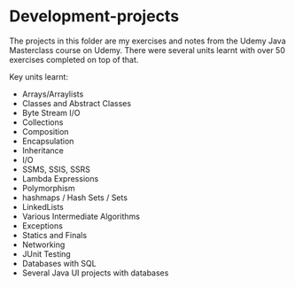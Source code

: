 # Development-projects
The projects in this folder are my exercises and notes from the Udemy Java Masterclass course on Udemy.
There were several units learnt with over 50 exercises completed on top of that.

Key units learnt:
- Arrays/Arraylists
- Classes and Abstract Classes
- Byte Stream I/O
- Collections
- Composition
- Encapsulation
- Inheritance
- I/O
- SSMS, SSIS, SSRS
- Lambda Expressions
- Polymorphism
- hashmaps / Hash Sets / Sets
- LinkedLists
- Various Intermediate Algorithms
- Exceptions
- Statics and Finals
- Networking
- JUnit Testing
- Databases with SQL
- Several Java UI projects with databases

